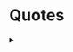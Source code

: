 # Quotes
<details>
  <summary></summary>
  <pre>
  
> "My wealth, let son and bretheren part. Some things they cannot share.
My work well done, my noble heart, these are only mine to wear." - Jabir

> ”My heart trembles like a poor leaf.\
> The planets whirl in my dreams.\
> The stars press against my window.\
> I rotate in my sleep.\
> My bed is a warm planet.” - Marvin Mercer 

> "Silence alone is great; all else is weakness." - Alfred De Vigny

> “The beauty of a living thing is not the atoms that go into it, but the way those atoms are put together.” ― Carl Sagan

> "I seem to have been only like a boy playing on the seashore, and diverting myself in now and then finding a smoother pebble or a prettier shell than ordinary, whilst the great ocean of truth lay all undiscovered before me." - Isaac Newton

> “It is harder to crack prejudice than an atom.” ― Albert Einstein

> “In questions of science, the authority of a thousand is not worth the humble reasoning of a single individual.” — Galileo

> "In order that life should be a story or romance to us, it is necessary that a great part of it, at any rate, should be settled for us without our permission. … A man has control over many things in his life; he has control over enough things to be the hero of a novel. But if he had control over everything, there would be so much hero that there would be no novel."
— G.K. Chesterton, Heretics, 1906

> "There can be no true friends without true enemies. Unless we hate what we are not, we cannot love what we are. These are the old truths we are painfully rediscovering after a century and more of sentimental cant. Those who deny them deny their family, their heritage, their culture, their birthright, their very selves! They will not lightly be forgiven." - Michael Dibdin's novel, Dead Lagoon

> “Look again at that dot. That's here. That's home. That's us. On it everyone you love, everyone you know, everyone you ever heard of, every human being who ever was, lived out their lives. The aggregate of our joy and suffering, thousands of confident religions, ideologies, and economic doctrines, every hunter and forager, every hero and coward, every creator and destroyer of civilization, every king and peasant, every young couple in love, every mother and father, hopeful child, inventor and explorer, every teacher of morals, every corrupt politician, every "superstar," every "supreme leader," every saint and sinner in the history of our species lived there--on a mote of dust suspended in a sunbeam.”
― Carl Sagan

> "Nature and nauture's laws lay hid in night,\
God said, Let Newton be! and all was light." -Alexander Pope (Epitaph for Newton)

> “The darker the night, the brighter the stars,\
The deeper the grief, the closer is God!” ― Fyodor Dostoevsky

> "So I walk on uplands unbounded,\
> and know that there is hope\
> for that which Thou didst mold out of dust\
> to have consort with things eternal." - The Dead Sea Scrolls

> “What moves men of genius, or rather what inspires their work, is not new ideas, but their obsession with the idea that what has already been said is still not enough.”
Eugene Delacroix

> “I say let the world go to hell, but I should always have my tea.”― Fyodor Dostoevsky

> “In dreams you sometimes fall from a height, or are stabbed, or beaten, but you never feel pain.” — Dostoevsky

> “There comes a time when one must take a position that is neither safe, nor politic, nor popular, but he must take it because conscience tells him it is right.”
― Martin Luther King Jr., A Testament of Hope: The Essential Writings and Speeches

> Tranquillas etiam naufragus horret aquas.\
The shipwrecked man is afraid even of quiet waters.  - Ovid

> “Every gun that is made, every warship launched, every rocket fired signifies in the final sense, a theft from those who hunger and are not fed, those who are cold and are not clothed. This world in arms is not spending money alone. It is spending the sweat of its laborers, the genius of its scientists, the hopes of its children. This is not a way of life at all in any true sense. Under the clouds of war, it is humanity hanging on a cross of iron.”
― Dwight D. Eisenhower

> “Our character isn’t defined by the battles we win or lose, but by the battles we dare to fight.”
― Robert Beatty, Serafina and the Black Cloak

> “Everything you can imagine is real.” ― Pablo Picasso

> "Remember me as you pass by,\
> As you are now so once was I,\
> As I am now so you must be,\
> Prepare for death and follow me."

> “Man is sometimes extraordinarily, passionately, in love with suffering...” ― Fyodor Dostoevsky

> “The dog is a gentleman; I hope to go to his heaven not man's.” ― Mark Twain

> “I wish it need not have happened in my time," said Frodo.\
"So do I," said Gandalf, "and so do all who live to see such times. But that is not for them to decide. All we have to decide is what to do with the time that is given us.” ― J.R.R. Tolkien

> “We read to know we're not alone.” ― William Nicholson

> “All war is a symptom of man's failure as a thinking animal.” ― John Steinbeck

> "They ayes have 119, the noes 56. The constitutional majority of two thirds having voted in the affirmative, the joint resolution has passed." - House speaker Schuyler Colfax (1st Feb 1856 on 13th Amedment)

> “If you wish to glimpse inside a human soul and get to know a man, don't bother analyzing his ways of being silent, of talking, of weeping, of seeing how much he is moved by noble ideas; you will get better results if you just watch him laugh. If he laughs well, he's a good man.” ― Fyodor Dostoevsky

> “He who fears death either fears to lose all sensation or fears new sensations. In reality, you will either feel nothing at all, and therefore nothing evil, or else, if you can feel any sensations, you will be a new creature, and so will not have ceased to have life.” — Marcus Aurelius

> “To live is the rarest thing in the world. Most people exist, that is all.” ― Oscar Wilde

> Legasov: [showing pictures of the damaged reactor] The atom is a humbling thing.
> 
> General Nikolai Tarakanov: It's not humbling, it's humiliating. Why is the core still exposed to the air? Why have we not already covered it up?
> 
> Legasov: We want to, but we can't get close enough. The debris on the roof is graphite from the core itself. Until we can push it off the roof back into the reactor, it'll kill anyone who gets near it. You see the roof is in three levels. We've named them. The small one here is Katya, one thousand roentgen per hour. Presume two hours of exposure is fatal. The one on the side, Nina, two thousand roentgen. One hour, fatal.
> 
> Tarakanov: We used remote-controlled bulldozers in Afghanistan.
> 
> Shcherbina: Too heavy. They'd fall right through.
> 
> Tarakanov: So then...?
> 
> Legasov: Moon rovers. Lunokhod STR-1s. They're light. And if we line them with lead, they can withstand the radiation.
> 
> Shcherbina: We couldn't put a man on the Moon. At least we can keep a man off the roof.
> Legasov: That is the most important thing, General. Under no circumstances can men go up there.
> 
> Tarakanov: What about this large section here?
> 
> Shcherbina: [grimly] Masha.
> 
> Legasov: Twelve thousand roentgen. If you were to stand there in full protective gear head-to-toe for two minutes, your life expectancy would be cut in half. By three minutes, you're dead within months. Even our lunar rovers won't work on Masha. That amount of gamma radiation penetrates everything. The particles literally shred the circuits in microchips apart. If it's more complicated than a light switch, Masha will destroy it.
> 
> Shcherbina: It would be fair to say that that piece of roof is the most dangerous place on Earth.

> “I can never read all the books I want; I can never be all the people I want and live all the lives I want. I can never train myself in all the skills I want. And why do I want? I want to live and feel all the shades, tones and variations of mental and physical experience possible in my life. And I am horribly limited.” ― Sylvia Plath, The Unabridged Journals of Sylvia Plath

> “In a good bookroom you feel in some mysterious way that you are absorbing the wisdom contained in all the books through your skin, without even opening them.” ― Mark Twain

> "Boats tell us stories, too. The stories of the people who designed and built them, of those who have sailed them down rivers and across the seas. They tell of the ocean, its seascapes, and the storms the sailors have battled. The English refer to ships as she. A boat isn’t an object but a being in its own right. The experience of sailing at night is similar to the intimacy of writing. Because there is the same abandon, a complete relinquishment: sailing at night is to allow yourself to surrender, to let yourself go. It’s to have absolute faith in your boat, which, like the writer’s pen, sometimes makes you think that it is the one deciding which route to take. But you have to stay on course. Know how to maneuver under a moonless sky that merges with the sea and not allow yourself to be intoxicated by the sensation of flying. When the powerful swell tosses the hull, raises it up, and sweeps it along in eddies of foam. When the words seem to align themselves so perfectly that you almost forget what you are writing about. Then you have to keep your eyes on the faint light coming from the compass. It indicates the direction. The end point that should never be lost from sight."

> "The only true wisdom lives far from mankind, out in great loneliness, and can be reached only through suffering. Privation and suffering alone open the mind to all that is hidden to others" - Igjugarjuk  (A shaman from Caribou Eskimo tribe in northern Canada told this to European visitors )

> “Deep in the meadow, hidden far away
> A cloak of leaves, a moonbeam ray
> Forget your woes and let your troubles lay
> And when it's morning again, they'll wash away
> Here it's safe, here it's warm
> Here the daisies guard you from every harm
> Here your dreams are sweet and tomorrow brings them true
> Here is the place where I love you.” ― Suzanne Collins, The Hunger Games

> “Perhaps one did not want to be loved so much as to be understood.” ― George Orwell, 1984

> “If the world were merely seductive, that would be easy. If it were merely challenging, that would be no problem. But I arise in the morning torn between a desire to improve the world and a desire to enjoy the world. This makes it hard to plan the day.” ― E.B. White


> “Out beyond ideas of wrongdoing\
and rightdoing there is a field.\
I'll meet you there.\
When the soul lies down in that grass\
the world is too full to talk about.” ― Rumi

> “For those who believe in God, most of the big questions are answered. But for those of us who can't readily accept the God formula, the big answers don't remain stone-written. We adjust to new conditions and discoveries. We are pliable. Love need not be a command nor faith a dictum. I am my own god. We are here to unlearn the teachings of the church, state, and our educational system. We are here to drink beer. We are here to kill war. We are here to laugh at the odds and live our lives so well that Death will tremble to take us.” ― Charles Bukowski

> “You get a little moody sometimes but I think that's because you like to read. People that like to read are always a little fucked up.” ― Pat Conroy, The Prince of Tides

> “There is no greater agony than bearing an untold story inside you.” ― Maya Angelou


> “One day I will find the right words, and they will be simple.” ― Jack Kerouac, The Dharma Bums

> “Faithless is he that says farewell when the road darkens.” ― J.R.R. Tolkien, The Fellowship of the Ring

> “If you remember me, then I don't care if everyone else forgets.” ― Haruki Murakami, Kafka on the Shore

> “So please, oh please, we beg, we pray,\
Go throw your TV set away,\
And in its place you can install\
A lovely bookshelf on the wall.\
Then fill the shelves with lots of books.” ― Roald Dahl, Charlie and the Chocolate Factory

> “There is always some madness in love. But there is also always some reason in madness.” ― Friedrich Nietzsche

> “You think your pain and your heartbreak are unprecedented in the history of the world, but then you read. It was books that taught me that the things that tormented me most were the very things that connected me with all the people who were alive, who had ever been alive.” ― James Baldwin

> “The world is indeed full of peril, and in it there are many dark places; but still there is much that is fair, and though in all lands love is now mingled with grief, it grows perhaps the greater.” ― J.R.R. Tolkien, The Fellowship of the Ring

> “Somewhere, something incredible is waiting to be known.” ― Carl Sagan

> “Everyone should be able to do one card trick, tell two jokes, and recite three poems, in case they are ever trapped in an elevator.” ― Lemony Snicket, Horseradish

> “A poem begins as a lump in the throat, a sense of wrong, a homesickness, a lovesickness.” ― Robert Frost

> “You must have chaos within you to give birth to a dancing star.” ― Friedrich Nietzsche

> “Once you can accept the universe as matter expanding into nothing that is something, wearing stripes with plaid comes easy.” ― Einstein

> “Stop acting so small. You are the universe in ecstatic motion.” ― Rumi

> “I like living. I have sometimes been wildly, despairingly, acutely miserable, racked with sorrow; but through it all I still know quite certainly that just to be alive is a grand thing.” ― Agatha Christie

> “Pain and suffering are always inevitable for a large intelligence and a deep heart. The really great men must, I think, have great sadness on earth.” ― Fyodor Dostoevsky, Crime and Punishment

> “The minute I heard my first love story,\
I started looking for you, not knowing\
how blind that was.\
Lovers don't finally meet somewhere.\
They're in each other all along.” ― Mawlana Jalal-al-Din Rumi, The Illuminated Rumi

> “Mere color, unspoiled by meaning, and unallied with definite form, can speak to the soul in a thousand different ways.” – Oscar Wilde

> "A physicist is just an atom's way of looking at itself." -Neils Bohr

> “Perhaps when we find ourselves wanting everything, it is because we are dangerously close to wanting nothing.” ― Sylvia Plath

> “It's enough for me to be sure that you and I exist at this moment.” ― Gabriel García Márquez, One Hundred Years of Solitude

> “The Road goes ever on and on\
Down from the door where it began.\
Now far ahead the Road has gone,\
And I must follow, if I can,\
Pursuing it with eager feet,\
Until it joins some larger way\
Where many paths and errands meet.\
And whither then? I cannot say” ― J.R.R. Tolkien, The Fellowship of the Ring

> “How vain it is to sit down to write when you have not stood up to live.” ― Henry David Thoreau

> "I want to tell you a story about a man. While everyone was laughing and drinking, he would just walk until he reached the exact same spot, where he'd sit with his back to all those people. And while he did everything he possibly could to signal to the world that he wanted to be left alone more than anything, he hoped that someone passing would understand that what he really wanted was the exact opposite. And that this someone would sit next to him and strike up a conversation. I was that man... and you were that someone." - Alex (London Spy)

> “I have the choice of being constantly active and happy or introspectively passive and sad. Or I can go mad by ricocheting in between.” ― Sylvia Plath, The Unabridged Journals of Sylvia Plath

> “Reality is merely an illusion, albeit a very persistent one.” ― Albert Einstein

> “When I am with you, we stay up all night.\
When you're not here, I can't go to sleep.\
Praise God for those two insomnias!\
And the difference between them.” ― Rumi

> “Sometimes when I look at you, I feel I'm gazing at a distant star.\
It's dazzling, but the light is from tens of thousands of years ago.\
Maybe the star doesn't even exist any more. Yet sometimes that light seems more real to me than anything.” ― Haruki Murakami, South of the Border, West of the Sun

> “Cowards die many times before their deaths;\
The valiant never taste of death but once.\
Of all the wonders that I yet have heard,\
It seems to me most strange that men should fear;\
Seeing that death, a necessary end,\
Will come when it will come.” ― William Shakespeare, Julius Caesar

> "Now, I am become Death, the destroyer of worlds." - Robert Oppenheimer quoted from Bhagvadgita on 16th July 1945, 05:29:53 in Alamogordo, Mexico

> “Still round the corner there may wait\
A new road or a secret gate\
And though I oft have passed them by\
A day will come at last when I\
Shall take the hidden paths that run\
West of the Moon, East of the Sun.” ― J.R.R. Tolkien

> “There are some things you can't share without ending up liking each other, and knocking out a twelve-foot mountain troll is one of them.” ― J. K. Rowling, Harry Potter and the Sorcerer's Stone

> “The best moments in reading are when you come across something – a thought, a feeling, a way of looking at things – which you had thought special and particular to you. Now here it is, set down by someone else, a person you have never met, someone even who is long dead. And it is as if a hand has come out and taken yours.” ― Alan Bennett, The History Boys

> “You think your pain and your heartbreak are unprecedented in the history of the world, but then you read.” ― James Baldwin

> “History of science and technology has consistently taught us that scientific advances in basic understanding have sooner or later led to technical and industrial applications that have revolutionized our way of life. It seems to me improbable that this effort to get at the structure of matter should be an exception to this rule. What is less certain, and what we all fervently hope, is that man will soon grow sufficiently adult to make good use of the powers that he acquires over nature.” -Enrico Fermi, The Future of Nuclear Physics, unpublished address, Rochester, NY, January 10, 1953, EFP, box 53.

> “In a time of deceit telling the truth is a revolutionary act.” ― George Orwell

> “And when at last you find someone to whom you feel you can pour out your soul, you stop in shock at the words you utter— they are so rusty, so ugly, so meaningless and feeble from being kept in the small cramped dark inside you so long.” ― Sylvia Plath, The Unabridged Journals of Sylvia Plath

> “I love you as certain dark things are to be loved,\
in secret, between the shadow and the soul.” ― Pablo Neruda, 100 Love Sonnets

> “Pain and suffering are always inevitable for a large intelligence and a deep heart. The really great men must, I think, have great sadness on earth.” ― Fyodor Dostoevsky, Crime and Punishment

> “Do not be afraid; our fate\
Cannot be taken from us; it is a gift.” ― Dante Alighieri, Inferno

> “An expert is a person who has made all the mistakes that can be made in a very narrow field.” ― Niels Bohr

> "The mathematics clearly called for a set of underlying elementary objects-at that time we needed three types of them-elementary objects that could be combined three at a time in different ways to make all the heavy particles we knew. ... I needed a name for them and called them quarks, after the taunting cry of the gulls, "Three quarks for Muster mark," from Finnegan's Wake by the Irish writer James Joyce." - Murray Gell-Mann

> "Enthusiasm is followed by disappointment and even depression, and then by renewed enthusiasm." - Murray Gell-Mann

> “I do not know what I may appear to the world, but to myself I seem to have been only like a boy playing on the sea-shore, and diverting myself in now and then finding a smoother pebble or a prettier shell than ordinary, whilst the great ocean of truth lay all undiscovered before me.” ― Isaac Newton

> “Every atom in your body came from a star that exploded. And, the atoms in your left hand probably came from a different star than your right hand. It really is the most poetic thing I know about physics: You are all stardust. You couldn’t be here if stars hadn’t exploded, because the elements - the carbon, nitrogen, oxygen, iron, all the things that matter for evolution and for life - weren’t created at the beginning of time. They were created in the nuclear furnaces of stars, and the only way for them to get into your body is if those stars were kind enough to explode. So, forget Jesus. The stars died so that you could be here today.” ― Lawrence M. Krauss

> “I don't want to believe. I want to know.” ― Carl Sagan

> “And in that moment, I swear we were infinite.” ― Stephen Chbosky, The Perks of Being a Wallflower

> “You must write every single day of your life... You must lurk in libraries and climb the stacks like ladders to sniff books like perfumes and wear books like hats upon your crazy heads... may you be in love every day for the next 20,000 days. And out of that love, remake a world.” ― Ray Bradbury

> “In your light I learn how to love. In your beauty, how to make poems. You dance inside my chest where no-one sees you, but sometimes I do, and that sight becomes this art.” ― Rumi

> “You develop an instant global consciousness, a people orientation, an intense dissatisfaction with the state of the world, and a compulsion to do something about it. From out there on the moon, international politics look so petty. You want to grab a politician by the scruff of the neck and drag him a quarter of a million miles out and say, ‘Look at that, you son of a bitch.” ― Edgar Mitchell

> "Sometimes I think a man could wander across the Disc all his life and not see everything there is to see," said Twoflower. "And now it seems there are lots of other worlds as well. When I think I might die without seeing a hundredth of all there is to see it makes me feel," he paused, then added, "well, humble, I suppose. And very angry, of course." - The Color of Magic, Terry Pratchett

> “He smiled understandingly-much more than understandingly. It was one of those rare smiles with a quality of eternal reassurance in it, that you may come across four or five times in life. It faced--or seemed to face--the whole eternal world for an instant, and then concentrated on you with an irresistible prejudice in your favor. It understood you just as far as you wanted to be understood, believed in you as you would like to believe in yourself, and assured you that it had precisely the impression of you that, at your best, you hoped to convey.” ― F. Scott Fitzgerald, The Great Gatsby

> "The mathematician Mark Kac divided geniuses into two classes. Ordinary ones whose achievements others will emulate, and magicians whose inventions are so astounding that it is hard to see how any human could have imagined them. Paul Dirac was one of these magicians." 

> “I loved her against reason, against promise, against peace, against hope, against happiness, against all discouragement that could be.” ― Charles Dickens, Great Expectations

> “If you have the words, there's always a chance that you'll find the way.” ― Seamus Heaney, Stepping Stones: Interviews with Seamus Heaney

> “A person often meets his destiny on the road he took to avoid it.” ― Jean de La Fontaine, Fables

> “Being with you never felt wrong. It's the one thing I did right. You're the one thing I did right.” ― Becca Fitzpatrick, Crescendo

> “It is a far, far better thing that I do, than I have ever done; it is a far, far better rest that I go to than I have ever known.” ― Charles Dickens, A Tale of Two Cities

> “I can bear any pain as long as it has meaning.” ― Haruki Murakami, 1Q84

> “I do not mind if you think slowly, but I do object when you publish more quickly than you think.” ― Wolfgang Pauli

> "I think physicists are the Peter Pans of the human race.They never grow up and they keep their curiosity." - I.I. Rabi 

> “But I didn't understand then. That I could hurt somebody so badly she would never recover. That a person can, just by living, damage another human being beyond repair.” ― Haruki Murakami

> “Es gibt keinen Gott und Dirac ist sein Prophet." (There is no God and Dirac is his Prophet.) ― Wolfgang Pauli
> 
>{A remark made during the Fifth Solvay International Conference (October 1927), after a discussion of the religious views of various physicists, at which all the participants laughed, including Dirac, as quoted in Teil und das Ganze (1969),
It is an ironic play on the Muslim statement of faith, the Shahada, often translated: 'There is no god but Allah, and Muhammad is his Prophet.'}

> “The story so far:
In the beginning the Universe was created.
This has made a lot of people very angry and been widely regarded as a bad move.”
― Douglas Adams, The Restaurant at the End of the Universe

> "Niels Bohr brainwashed a whole generation of theorists into thinking that the job (interpreting quantum theory) was done 50 years ago." - Murray Gell-Mann

> “Lovers don't finally meet somewhere. They're in each other all along.” ―  Rumi

> “The course of true love never did run smooth.” ― William Shakespeare, A Midsummer Night's Dream

> “If I read a book and it makes my whole body so cold no fire can ever warm me, I know that is poetry.” ― Emily Dickinson

> "The best that most of us can hope to achieve in physics is simply to misunderstand at a deeper level." -Wolfgang Pauli

> “Usually we walk around constantly believing ourselves. "I'm okay" we say. "I'm alright". But sometimes the truth arrives on you and you can't get it off. That's when you realize that sometimes it isn't even an answer--it's a question. Even now, I wonder how much of my life is convinced.” ― Markus Zusak, The Book Thief

> “If you wish to make an apple pie from scratch, you must first invent the universe.” ― Carl Sagan, Cosmos

> “Heaven knows we need never be ashamed of our tears, for they are rain upon the blinding dust of earth, overlying our hard hearts. I was better after I had cried, than before--more sorry, more aware of my own ingratitude, more gentle.” ― Charles Dickens, Great Expectations

> "You know that, according to quantum theory, if two particles collide with enough energy you can, in principle, with an infinitesimal probability, produce two grand pianos." -Isidor Isaac Rabi

> “Extinction is the rule. Survival is the exception.” ― Carl Sagan

> “Of pain you could wish only one thing: that it should stop. Nothing in the world was so bad as physical pain. In the face of pain there are no heroes.” ― George Orwell, 1984

> “You have enemies? Good. That means you've stood up for something, sometime in your life.” ― Winston Churchill

> “If you can feel that staying human is worth while, even when it can't have any result whatever, you've beaten them.” ― George Orwell, 1984

> "My lover asks me:\
"What is the difference between me and the sky?"\
The difference, my love,\
Is that when you laugh,\
I forget about the sky." - Nizar Qabbani (My Lover Asks Me)

> "My mother made me a scientist without ever intending to. Every other Jewish mother in Brooklyn would ask her child after school, 'So? Did you learn anything today?' But not my mother. 'Izzy,' she would say, 'did you ask a good question today?' That difference - asking good questions - made me become a scientist." - Isidor Isaac Rabi

> “It ain't what they call you, it's what you answer to.” ― W.C. Fields

> "Our knowledge of fundamental physics contains not one fruitful idea that does not carry the name of Murray Gell-Mann." - —Richard Feynman

> “When [Niels] Bohr is about everything is somehow different. Even the dullest gets a fit of brilliancy.” ― Isidor Isaac Rabi

> “There was truth and there was untruth, and if you clung to the truth even against the whole world, you were not mad.” ― George Orwell, 1984

> “The world breaks everyone and afterward many are strong at the broken places. But those that will not break it kills. It kills the very good and the very gentle and the very brave impartially. If you are none of these you can be sure it will kill you too but there will be no special hurry.” ― Ernest Hemingway, A Farewell to Arms

> “Under the spreading chestnut tree I sold you and you sold me:\
There lie they, and here lie we\
Under the spreading chestnut tree.” ― George Orwell, 1984

> “Deserves it! I daresay he does. Many that live deserve death. And some that die deserve life. Can you give it to them? Then do not be too eager to deal out death in judgement. For even the very wise cannot see all ends.” ― J.R.R. Tolkien, The Fellowship of the Ring

> “Be kind, for everyone you meet is fighting a harder battle.” ― Plato

> “There is no end\
To what a living world\
Will demand of you.”\
― Octavia E. Butler, Parable of the Sower

> “It is what you read when you don't have to that determines what you will be when you can't help it.” ― Oscar Wilde

> "I hear the loved survivors tell,\
     How naught form death could save,\
Till every sound appears a knell,\
     And every spot a grave" - Abe Lincoln

> "There is no Frigate like a Book\
To take us Lands away" - Emily Dickinson

> “A classic is a book that has never finished saying what it has to say.” ― Italo Calvino, The Uses of Literature

> “The capacity to blunder slightly is the real marvel of DNA. Without this special attribute, we would still be anaerobic bacteria and there would be no music.” ― Lewis Thomas, Lives of a Cell

> “Suddenly, there was an enormous flash of light, the brightest light I have ever seen or that I think anyone has ever seen. It blasted; it pounced; it bored its way into you. It was a vision which was seen with more than the eye. It was seen to last forever. You would wish it would stop; altogether it lasted about two seconds.
[Witnessing the first atomic bomb test explosion.]” ― Isidor Isaac Rabi

> "It is with deep grief that I learn of the death of your kind and brave Father, and, especially that it is affecting your young heart beyond what is common in such cases. In this sad world of ours, sorrow comes to all; and to the young, it comes with bitterest agony, because it takes them unawares. The older have learned to ever expect it." - Abe Lincoln to Fanny McCullogh, a young girls who lost her father in Civil War.

> “Whatever satisfies the soul is truth.” ― Walt Whitman

> "For thou art Freedom's now and Fame's,\
One of the few, the immortal names,\
That were not born to die." - Fitz-Greene Halleck

> "Homo liber nulla de re minus quam de morte cogitat; et ejus sapientia non mortis sed vitae meditatio" (Latin)\
"There is nothing over which a free man ponders less than death; his wisdom is, to meditate not on death but on life." - Spinoza's book called Ethica, ordine geometrico demonstrata (Ethics, Demonstrated in Geometrical Order)

> “We were together. I forget the rest.” ― Walt Whitman

> "Shut up and calculate!" - David Mermin (to characterize the views of many physicists regarding the interpretation of quantum mechanics/ Copenhagen Interpretation)

> "Shut up and calculate!" - David Mermin (to characterize the views of many physicists regarding the interpretation of quantum mechanics/ Copenhagen Interpretation)

> “Happiness is a warm puppy.” ― Charles M. Schulz

> "Never met - or never parted -\
We had ne'er been broken hearted" - Robert Burns

> “We don't read and write poetry because it's cute. We read and write poetry because we are members of the human race. And the human race is filled with passion. So medicine, law, business, engineering... these are noble pursuits and necessary to sustain life. But poetry, beauty, romance, love... these are what we stay alive for.” ― Walt Whitman, Leaves of Grass

> “We two have paddled in the stream,\
from morning sun till dine;\
But seas between us broad have roared\
since days of long ago.” ― Robert Burns

> “Nature composes some of her loveliest poems for the microscope and the telescope.” ― Theodore Roszak, Where the Wasteland Ends

> “I was thinking today of my greatest happiness, a walk along a cliff by the sea, and you at the end of it.” — Virginia Woolf

> "Nullum magnum ingenium sine mixture dementia fuit." (There has been no great wisdom without an element of madness.)

> “The time will come when diligent research over long periods will bring to light things which now lie hidden. A single lifetime, even though entirely devoted to the sky, would not be enough for the investigation of so vast a subject... And so this knowledge will be unfolded only through long successive ages. There will come a time when our descendants will be amazed that we did not know things that are so plain to them... Many discoveries are reserved for ages still to come, when memory of us will have been effaced.” ― Seneca, Natural Questions

> "Nemo mortalium omnibus horis sapit."\
(Of mortal men, none is wise at all times)

> “Often a very old man has no other proof of his long life than his age.” ― Lucius Annaeus Seneca, On the Shortness of Life

> "There was a young lady named Bright,\
Who could travel much faster than light.\
She set out one day,\
In a relative way,\
And returned home the previous night." 

> "Cogito, ergo sum" (I think, therefore I am)

> “Everything excellent is as difficult as it is rare.” ― Baruch Spinoza, Ethics

> "Relativity, the theorists’ creed,\
says mass increases with speed.\
My (m)ass grows when I sit it.\
Mr. Einstein, get with it;\
equate its deflation, I plead!" — Ass-tronomical by Michael R. Burch

> Schrödinger was a man of many contradictions, including his complex love life.  He often quoted :\
'Si un hombre nunca se contradice, será porque nunca dice nada.' - Miguel de Unamuno\
('If a man never contradicts himself, it may be because he never says anything.')

> “War educates the senses, calls into action the will, perfects the physical constitution, brings men into such swift and close collision in critical moments that man measures man.” ― Ralph Waldo Emerson

> “At times to be silent is to lie. You will win because you have enough brute force. But you will not convince. For to convince you need to persuade. And in order to persuade you would need what you lack: Reason and Right” ― Miguel de Unamuno

> “We feel and experience ourselves to be eternal.” ― Baruch Spinoza, Ethics

> I found the Lincoln letter (known as Bixby Letter) that was used in Saving Private Ryan. This letter is also considered one of the finest work of Lincoln.
>
> Executive Mansion,
> Washington, Nov. 21, 1864.
>
> Dear Madam,
>
> I have been shown in the files of the War Department a statement of the Adjutant General of Massachusetts that you are the mother of five sons who have died gloriously on the field of battle.
>
> I feel how weak and fruitless must be any words of mine which should attempt to beguile you from the grief of a loss so overwhelming. But I cannot refrain from tendering to you the consolation that may be found in the thanks of the Republic they died to save.
>
> I pray that our Heavenly Father may assuage the anguish of your bereavement, and leave you only the cherished memory of the loved and lost, and the solemn pride that must be yours to have laid so costly a sacrifice upon the altar of Freedom.
>
> Yours, very sincerely and respectfully,
> A. Lincoln.

> "Evil is evil Stregobor. Lesser, greater, middling, it's all the same. Proportions are negotiated, boundaries are blurred. I'm not a pious hermit. I haven't done only good in my life. But if I'm to choose between one evil and another, then I prefer not to choose at all." - Geralt of Rivia

> “It’s unbelievable how much you don’t know about the game you’ve been playing all your life.” - Mickey Mantle

> "It is remarkable how much long-term advantage people like us have gotten by trying to be consistently not stupid, instead of trying to be very intelligent." - Charlie Munger

> “We live only to discover beauty. All else is a form of waiting” ― Khalil Gibran, Sand and Foam

> “There are ships sailing to many ports, but not a single one goes where life is not painful.” ― Fernando Pessoa, The Book of Disquiet

> “My soul is impatient with itself, as with a bothersome child; its restlessness keeps growing and is forever the same. Everything interests me, but nothing holds me. I attend to everything, dreaming all the while. I'm two, and both keep their distance.” ― Fernando Pessoa , The Book of Disquiet 

> “I am not to speak to you, I am to think of you when I sit alone or\
wake at night alone,\
I am to wait, I do not doubt I am to meet you again,\
I am to see to it that I do not lose you.” ― Walt Whitman, Leaves of Grass

> “Let your soul stand cool and composed\
before a million universes.” ― Walt Whitman, Song of Myself

> “I'd woken up early, and I took a long time getting ready to exist.” ― Fernando Pessoa, The Book of Disquiet

> "I went to the woods because I wanted to live deep and suck out all the marrow of life! To put to rout all that was not life. And not, when I came to die, discover that I had not lived." - Henry David Thoreau

> “I'm astounded whenever I finish something. Astounded and distressed. My perfectionist instinct should inhibit me from finishing: it should inhibit me from even beginning. But I get distracted and start doing something. What I achieve is not the product of an act of my will but of my will's surrender. I begin because I don't have the strength to think; I finish because I don't have the courage to quit. This book is my cowardice.” ― Fernando Pessoa

> “That you are here—that life exists and identity,\
That the powerful play goes on, and you may contribute a verse” - O Me! O Life by Walt Whitman

> “But I am not perfect in my way of putting things\
Because I lack the divine simplicity\
Of being only what I appear to be.” ― Fernando Pessoa, Poems of Fernando Pessoa

> “Read the best books first, or you may not have a chance to read them at all.” ― Henry David Thoreau, A Week on the Concord and Merrimack Rivers

> “These are the days that must happen to you.” ― Walt Whitman
</pre>


</details>
